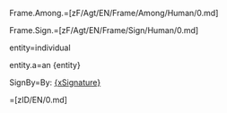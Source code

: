 Frame.Among.=[zF/Agt/EN/Frame/Among/Human/0.md]

Frame.Sign.=[zF/Agt/EN/Frame/Sign/Human/0.md]

entity=individual

entity.a=an {entity}

SignBy=By: <u>{xSignature}</u>

=[zID/EN/0.md]
